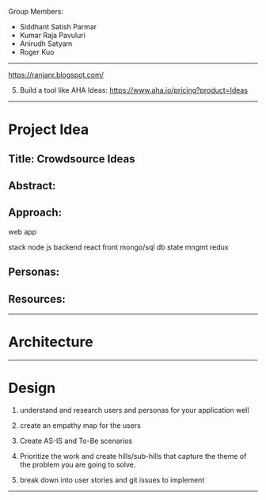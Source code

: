 Group Members:
- Siddhant Satish Parmar
- Kumar Raja Pavuluri
- Anirudh Satyam
- Roger Kuo

---
https://ranjanr.blogspot.com/

5. Build a tool like AHA Ideas: https://www.aha.io/pricing?product=Ideas

---
# Project Idea

## Title: Crowdsource Ideas

## Abstract:

## Approach:

web app 

stack
node js backend
react front
mongo/sql db
state mngmt redux

## Personas:

## Resources:

---
# Architecture
---
# Design

1) understand and research users and personas for your application well

2) create an empathy map for the users

3) Create AS-IS and To-Be scenarios

4) Prioritize the work and create hills/sub-hills that capture the theme of the problem you are going to solve.

5) break down into user stories and git issues to implement

---

